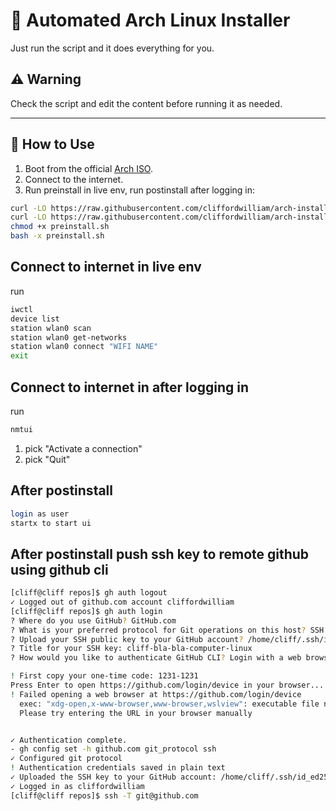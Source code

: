 # 🧪 Automated Arch Linux Installer

Just run the script and it does everything for you.

## ⚠️ Warning

Check the script and edit the content before running it as needed.

---

## 🚀 How to Use

1. Boot from the official [Arch ISO](https://archlinux.org/download/).
2. Connect to the internet.
3. Run preinstall in live env, run postinstall after logging in:

```bash
curl -LO https://raw.githubusercontent.com/cliffordwilliam/arch-install/main/preinstall.sh
curl -LO https://raw.githubusercontent.com/cliffordwilliam/arch-install/main/postinstall.sh
chmod +x preinstall.sh
bash -x preinstall.sh
```

## Connect to internet in live env

run

```bash
iwctl
device list
station wlan0 scan
station wlan0 get-networks
station wlan0 connect "WIFI NAME"
exit
```

## Connect to internet in after logging in

run

```bash
nmtui
```

1. pick "Activate a connection"
2. pick "Quit"

## After postinstall

```bash
login as user
startx to start ui
```

## After postinstall push ssh key to remote github using github cli

```bash
[cliff@cliff repos]$ gh auth logout
✓ Logged out of github.com account cliffordwilliam
[cliff@cliff repos]$ gh auth login
? Where do you use GitHub? GitHub.com
? What is your preferred protocol for Git operations on this host? SSH
? Upload your SSH public key to your GitHub account? /home/cliff/.ssh/id_ed25519.pub
? Title for your SSH key: cliff-bla-bla-computer-linux
? How would you like to authenticate GitHub CLI? Login with a web browser

! First copy your one-time code: 1231-1231
Press Enter to open https://github.com/login/device in your browser...
! Failed opening a web browser at https://github.com/login/device
  exec: "xdg-open,x-www-browser,www-browser,wslview": executable file not found in $PATH
  Please try entering the URL in your browser manually


✓ Authentication complete.
- gh config set -h github.com git_protocol ssh
✓ Configured git protocol
! Authentication credentials saved in plain text
✓ Uploaded the SSH key to your GitHub account: /home/cliff/.ssh/id_ed25519.pub
✓ Logged in as cliffordwilliam
[cliff@cliff repos]$ ssh -T git@github.com
```
